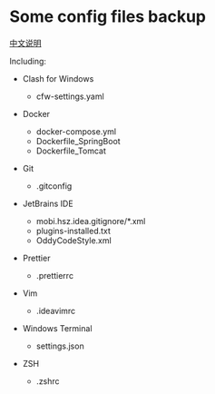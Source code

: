 # Some config files backup

[中文说明](README_ZH.md)

Including:

- Clash for Windows

  - cfw-settings.yaml

- Docker

  - docker-compose.yml
  - Dockerfile_SpringBoot
  - Dockerfile_Tomcat

- Git

  - .gitconfig

- JetBrains IDE

  - mobi.hsz.idea.gitignore/*.xml
  - plugins-installed.txt
  - OddyCodeStyle.xml

- Prettier

  - .prettierrc

- Vim

  - .ideavimrc

- Windows Terminal

  - settings.json

- ZSH

  - .zshrc
